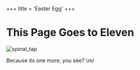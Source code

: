 +++
title = 'Easter Egg'
+++

# This Page Goes to Eleven

![spinal_tap](/pics/spinal_tap.jpg)

Because its one more, you see? \m/